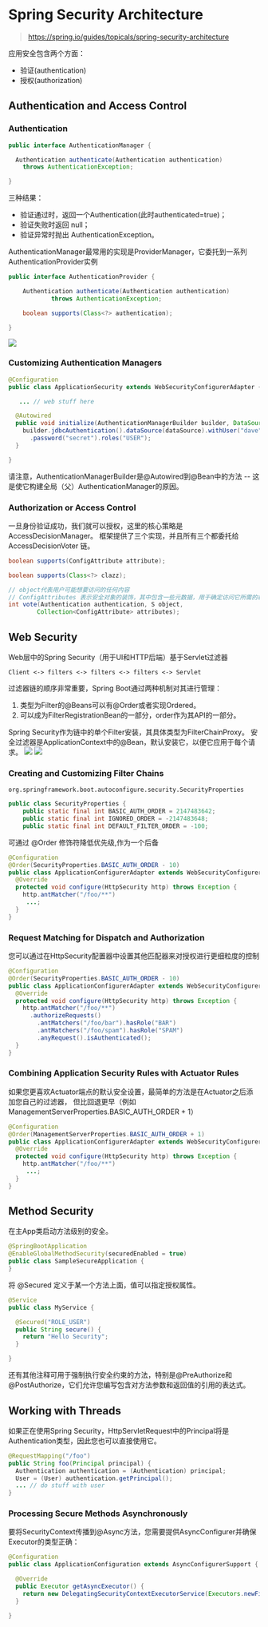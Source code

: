 # Spring Security Architecture
> https://spring.io/guides/topicals/spring-security-architecture

应用安全包含两个方面：
- 验证(authentication)
- 授权(authorization)

## Authentication and Access Control
### Authentication
```java
public interface AuthenticationManager {

  Authentication authenticate(Authentication authentication)
    throws AuthenticationException;

}
```
三种结果：
- 验证通过时，返回一个Authentication(此时authenticated=true)；
- 验证失败时返回 null；
- 验证异常时抛出 AuthenticationException。

AuthenticationManager最常用的实现是ProviderManager，它委托到一系列AuthenticationProvider实例
```java
public interface AuthenticationProvider {

	Authentication authenticate(Authentication authentication)
			throws AuthenticationException;

	boolean supports(Class<?> authentication);

}
```
![](assets/authentication.png)

### Customizing Authentication Managers
```java
@Configuration
public class ApplicationSecurity extends WebSecurityConfigurerAdapter {

   ... // web stuff here

  @Autowired
  public void initialize(AuthenticationManagerBuilder builder, DataSource dataSource) {
    builder.jdbcAuthentication().dataSource(dataSource).withUser("dave")
      .password("secret").roles("USER");
  }

}
```
请注意，AuthenticationManagerBuilder是@Autowired到@Bean中的方法 -- 这是使它构建全局（父）AuthenticationManager的原因。

### Authorization or Access Control
一旦身份验证成功，我们就可以授权，这里的核心策略是AccessDecisionManager。
框架提供了三个实现，并且所有三个都委托给 AccessDecisionVoter 链。
```java
boolean supports(ConfigAttribute attribute);

boolean supports(Class<?> clazz);

// object代表用户可能想要访问的任何内容
// ConfigAttributes 表示安全对象的装饰，其中包含一些元数据，用于确定访问它所需的权限级别。例如 ROLE_ADMIN
int vote(Authentication authentication, S object,
        Collection<ConfigAttribute> attributes);
```

## Web Security
Web层中的Spring Security（用于UI和HTTP后端）基于Servlet过滤器
```
Client <-> filters <-> filters <-> filters <-> Servlet
```
过滤器链的顺序非常重要，Spring Boot通过两种机制对其进行管理：
1. 类型为Filter的@Beans可以有@Order或者实现Ordered。
2. 可以成为FilterRegistrationBean的一部分，order作为其API的一部分。

Spring Security作为链中的单个Filter安装，其具体类型为FilterChainProxy。
安全过滤器是ApplicationContext中的@Bean，默认安装它，以便它应用于每个请求。
![](assets/security-filters.png)
![](assets/security-filters-dispatch.png)

### Creating and Customizing Filter Chains

`org.springframework.boot.autoconfigure.security.SecurityProperties`
```java
public class SecurityProperties {
    public static final int BASIC_AUTH_ORDER = 2147483642;
    public static final int IGNORED_ORDER = -2147483648;
    public static final int DEFAULT_FILTER_ORDER = -100;
```
可通过 @Order 修饰符降低优先级,作为一个后备
```java
@Configuration
@Order(SecurityProperties.BASIC_AUTH_ORDER - 10)
public class ApplicationConfigurerAdapter extends WebSecurityConfigurerAdapter {
  @Override
  protected void configure(HttpSecurity http) throws Exception {
    http.antMatcher("/foo/**")
     ...;
  }
}
```

### Request Matching for Dispatch and Authorization
您可以通过在HttpSecurity配置器中设置其他匹配器来对授权进行更细粒度的控制
```java
@Configuration
@Order(SecurityProperties.BASIC_AUTH_ORDER - 10)
public class ApplicationConfigurerAdapter extends WebSecurityConfigurerAdapter {
  @Override
  protected void configure(HttpSecurity http) throws Exception {
    http.antMatcher("/foo/**")
      .authorizeRequests()
        .antMatchers("/foo/bar").hasRole("BAR")
        .antMatchers("/foo/spam").hasRole("SPAM")
        .anyRequest().isAuthenticated();
  }
}
```
### Combining Application Security Rules with Actuator Rules
如果您更喜欢Actuator端点的默认安全设置，最简单的方法是在Actuator之后添加您自己的过滤器，
但比回退更早（例如ManagementServerProperties.BASIC_AUTH_ORDER + 1）
```java
@Configuration
@Order(ManagementServerProperties.BASIC_AUTH_ORDER + 1)
public class ApplicationConfigurerAdapter extends WebSecurityConfigurerAdapter {
  @Override
  protected void configure(HttpSecurity http) throws Exception {
    http.antMatcher("/foo/**")
     ...;
  }
}
```
## Method Security
在主App类启动方法级别的安全。
```java
@SpringBootApplication
@EnableGlobalMethodSecurity(securedEnabled = true)
public class SampleSecureApplication {
}
```
将 @Secured 定义于某一个方法上面，值可以指定授权属性。
```java
@Service
public class MyService {

  @Secured("ROLE_USER")
  public String secure() {
    return "Hello Security";
  }

}
```
还有其他注释可用于强制执行安全约束的方法，特别是@PreAuthorize和@PostAuthorize，它们允许您编写包含对方法参数和返回值的引用的表达式。

## Working with Threads
如果正在使用Spring Security，HttpServletRequest中的Principal将是Authentication类型，因此您也可以直接使用它。
```java
@RequestMapping("/foo")
public String foo(Principal principal) {
  Authentication authentication = (Authentication) principal;
  User = (User) authentication.getPrincipal();
  ... // do stuff with user
}
```
### Processing Secure Methods Asynchronously
要将SecurityContext传播到@Async方法，您需要提供AsyncConfigurer并确保Executor的类型正确：
```java
@Configuration
public class ApplicationConfiguration extends AsyncConfigurerSupport {

  @Override
  public Executor getAsyncExecutor() {
    return new DelegatingSecurityContextExecutorService(Executors.newFixedThreadPool(5));
  }

}
```